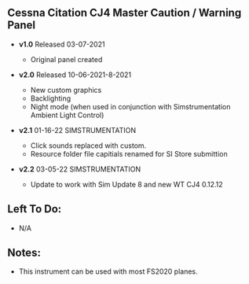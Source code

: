 ## Cessna Citation CJ4 Master Caution / Warning Panel
- **v1.0** 
  Released 03-07-2021
	- Original panel created 

- **v2.0** 
  Released 10-06-2021-8-2021
	- New custom graphics
	- Backlighting
	- Night mode (when used in conjunction with Simstrumentation Ambient Light Control)
- **v2.1**  01-16-22 SIMSTRUMENTATION
    - Click sounds replaced with custom.
    - Resource folder file capitials renamed for SI Store submittion  
- **v2.2**  03-05-22 SIMSTRUMENTATION
    - Update to work with Sim Update 8 and new WT CJ4 0.12.12
## Left To Do:
- N/A
	
## Notes:
 -  This instrument can be used with most FS2020 planes.  